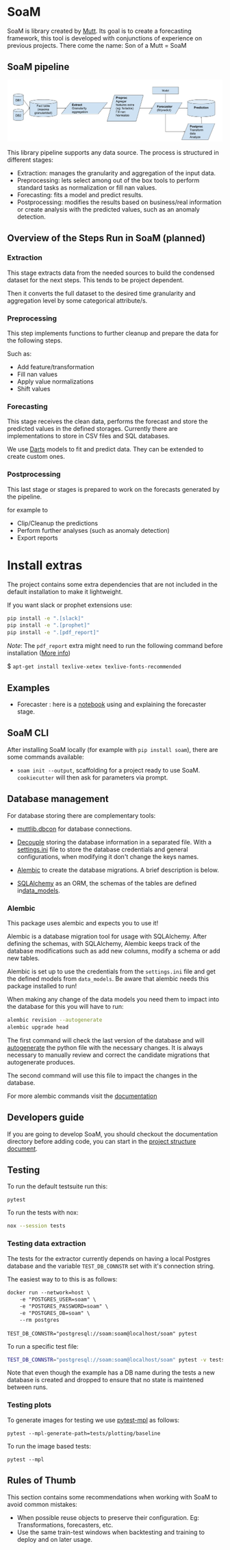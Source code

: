 # SoaM

SoaM is library created by [Mutt](https://muttdata.ai/).
Its goal is to create a forecasting framework, this tool is developed with conjunctions of experience on previous
projects. There come the name: Son of a Mutt = SoaM

## SoaM pipeline


![soam_pipeline](documentation/images/SoaM_diagram.png)

This library pipeline supports any data source.
The process is structured in different stages:
* Extraction: manages the granularity and aggregation of the input data.
* Preprocessing: lets select among out of the box tools to perform standard tasks as normalization or fill nan values.
* Forecasting: fits a model and predict results.
* Postprocessing: modifies the results based on business/real information or create analysis with the predicted values,
 such as an anomaly detection.

## Overview of the Steps Run in SoaM (planned)

### Extraction
This stage extracts data from the needed sources to build the condensed dataset for the next steps. This tends to be
project dependent.

Then it converts the full dataset to the desired time granularity and aggregation level by some categorical attribute/s.

### Preprocessing
This step implements functions to further cleanup and prepare the data for the following steps.

Such as:
* Add feature/transformation
* Fill nan values
* Apply value normalizations
* Shift values

[//comment]: # (the preprocessing supports custom transformations?)

### Forecasting
This stage receives the clean data, performs the forecast and store the predicted values in the defined storages.
Currently there are implementations to store in CSV files and SQL databases.

We use [Darts](https://github.com/unit8co/darts) models to fit and predict data.
They can be extended to create custom ones.

[//comment]: # (TODO: add some description to the diagram)

### Postprocessing
This last stage or stages is prepared to work on the forecasts generated by the pipeline.

[//comment]: # (TODO: explain postprocessing stage chaining)

for example to
* Clip/Cleanup the predictions
* Perform further analyses (such as anomaly detection)
* Export reports

[//comment]: # (the postprocessing supports custom outputs?)

# Install extras

The project contains some extra dependencies that are not included in the default installation to make it lightweight.

If you want slack or prophet extensions use:
```bash
pip install -e ".[slack]"
pip install -e ".[prophet]"
pip install -e ".[pdf_report]"
```

_Note_: The `pdf_report` extra might need to run the following command before installation ([More info](https://nbconvert.readthedocs.io/en/latest/install.html#installing-tex))

  $ `apt-get install texlive-xetex texlive-fonts-recommended`

## Examples

* Forecaster : here is a [notebook](./notebook/examples/forecaster.ipynb) using and explaining the forecaster stage.

[//comment]: # (this can be a more accurate example in a separated repository)

## SoaM CLI

After installing SoaM locally (for example with `pip install soam`), there are some commands available:

* `soam init --output`, scaffolding for a project ready to use SoaM. `cookiecutter` will then ask for parameters via prompt.

## Database management

For database storing there are complementary tools:
* [muttlib.dbcon](https://gitlab.com/mutt_data/muttlib/) for database connections.

* [Decouple](https://github.com/henriquebastos/python-decouple) storing the database information in a separated file.  With a [settings.ini](soam/settings.ini) file to store the database credentials and general configurations, when modifying it don't change the keys names.

* [Alembic](https://alembic.sqlalchemy.org/en/latest/) to create the database migrations. A brief description is below.

* [SQLAlchemy](https://docs.sqlalchemy.org/en/) as an ORM, the schemas of the tables are defined in[data_models](soam/data_models.py).

### Alembic

This package uses alembic and expects you to use it!

Alembic is a database migration tool for usage with SQLAlchemy.
After defining the schemas, with SQLAlchemy, Alembic keeps track of the database modifications such as add new
columns, modify a schema or add new tables.

Alembic is set up to use the credentials from the `settings.ini` file and get the defined models from `data_models`.
Be aware that alembic needs this package installed to run!

When making any change of the data models you need them to impact into the database for this you will have to run:

```bash
alembic revision --autogenerate
alembic upgrade head
```

The first command will check the last version of the database and will
[autogenerate](https://alembic.sqlalchemy.org/en/latest/autogenerate.html#what-does-autogenerate-detect-and-what-does-it-not-detect)
the python file with the necessary changes.
It is always necessary to manually review and correct the candidate migrations that autogenerate produces.

The second command will use this file to impact the changes in the database.

For more alembic commands visit the [documentation](https://alembic.sqlalchemy.org/en/latest/)

[//comment]: # (TODO: add documentation about parameter and step logging.)
[//comment]: # (TODO: split and reorder documentation.)


## Developers guide

If you are going to develop SoaM, you should checkout the documentation directory before adding code,
you can start in the [project structure document](documentation/source/project_structure.md).

## Testing

To run the default testsuite run this:
```
pytest
```

To run the tests with nox:
```bash
nox --session tests
```

### Testing data extraction

The tests for the extractor currently depends on having a local Postgres database and
the variable `TEST_DB_CONNSTR` set with it's connection string.

The easiest way to to this is as follows:

```
docker run --network=host \
    -e "POSTGRES_USER=soam" \
    -e "POSTGRES_PASSWORD=soam" \
    -e "POSTGRES_DB=soam" \
    --rm postgres

TEST_DB_CONNSTR="postgresql://soam:soam@localhost/soam" pytest
```

To run a specific test file:

```bash
TEST_DB_CONNSTR="postgresql://soam:soam@localhost/soam" pytest -v tests/test_file.py
```

Note that even though the example has a DB name during the tests a new database is created and dropped to ensure that no state is maintened between runs.


### Testing plots

To generate images for testing we use [pytest-mpl](https://github.com/matplotlib/pytest-mpl) as follows:

```
pytest --mpl-generate-path=tests/plotting/baseline
```

To run the image based tests:

```
pytest --mpl
```

## Rules of Thumb

This section contains some recommendations when working with SoaM to avoid common mistakes:

* When possible reuse objects to preserve their configuration.
  Eg: Transformations, forecasters, etc.
* Use the same train-test windows when backtesting and training to deploy and on later usage.

